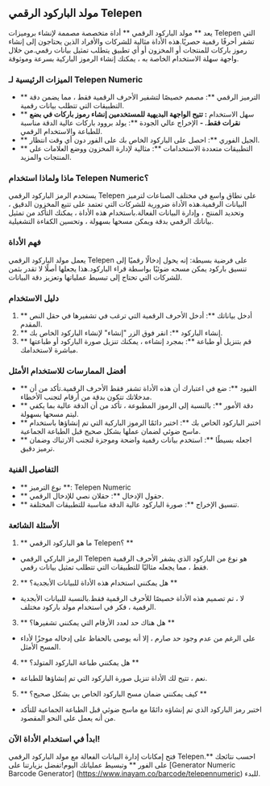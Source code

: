 ## مولد الباركود الرقمي Telepen

يعد ** مولد الباركود الرقمي ** أداة متخصصة مصممة لإنشاء بروميزات Telepen التي تشفر أحرفًا رقمية حصريًا.هذه الأداة مثالية للشركات والأفراد الذين يحتاجون إلى إنشاء رموز باركات للمنتجات أو المخزون أو أي تطبيق يتطلب تمثيل بيانات رقمي.من خلال واجهة سهلة الاستخدام الخاصة به ، يمكنك إنشاء الرموز الباركية بسرعة وموثوقة.

### الميزات الرئيسية لـ Telepen Numeric

- ** الترميز الرقمي **: مصمم خصيصًا لتشفير الأحرف الرقمية فقط ، مما يضمن دقة التطبيقات التي تتطلب بيانات رقمية.
- ** سهل الاستخدام **: تتيح الواجهة البديهية للمستخدمين إنشاء رموز باركات في بضع نقرات فقط.
-** الإخراج عالي الجودة **: يولد بروود باركات عالية الدقة مناسبة للطباعة والاستخدام الرقمي.
- ** الجيل الفوري **: احصل على الباركود الخاص بك على الفور دون أي وقت انتظار.
- ** التطبيقات متعددة الاستخدامات **: مثالية لإدارة المخزون ووضع العلامات على المنتجات والمزيد.

### ماذا ولماذا استخدام Telepen Numeric؟

يستخدم الرمز الباركود الرقمي Telepen على نطاق واسع في مختلف الصناعات لترميز البيانات الرقمية.هذه الأداة ضرورية للشركات التي تعتمد على تتبع المخزون الدقيق ، وتحديد المنتج ، وإدارة البيانات الفعالة.باستخدام هذه الأداة ، يمكنك التأكد من تمثيل بياناتك الرقمي بدقة ويمكن مسحها بسهولة ، وتحسين الكفاءة التشغيلية.

### فهم الأداة

يعمل مولد الباركود الرقمي Telepen على فرضية بسيطة: إنه يحول إدخالًا رقميًا إلى تنسيق باركود يمكن مسحه ضوئيًا بواسطة قراء الباركود.هذا يجعلها أصلًا لا تقدر بثمن للشركات التي تحتاج إلى تبسيط عملياتها وتعزيز دقة البيانات.

### دليل الاستخدام

1. ** أدخل بياناتك **: أدخل الأحرف الرقمية التي ترغب في تشفيرها في حقل النص المقدم.
2. ** إنشاء الباركود **: انقر فوق الزر "إنشاء" لإنشاء الباركود الخاص بك.
3. ** قم بتنزيل أو طباعة **: بمجرد إنشاءه ، يمكنك تنزيل صورة الباركود أو طباعتها مباشرة لاستخدامك.

### أفضل الممارسات للاستخدام الأمثل

- ** القيود **: ضع في اعتبارك أن هذه الأداة تشفر فقط الأحرف الرقمية.تأكد من أن مدخلاتك تتكون بدقة من أرقام لتجنب الأخطاء.
- ** دقة الأمور **: بالنسبة إلى الرموز المطبوعة ، تأكد من أن الدقة عالية بما يكفي ليتم مسحها بسهولة.
- ** اختبر الباركود الخاص بك **: اختبر دائمًا الرموز الباركية التي تم إنشاؤها باستخدام ماسح ضوئي لضمان عملها بشكل صحيح قبل الطباعة الجماعية.
- ** اجعله بسيطًا **: استخدم بيانات رقمية واضحة وموجزة لتجنب الارتباك وضمان ترميز دقيق.

### التفاصيل الفنية

- ** نوع الترميز **: Telepen Numeric
- ** حقول الإدخال **: حقلان نصي للإدخال الرقمي.
- ** تنسيق الإخراج **: صورة الباركود عالية الدقة مناسبة للتطبيقات المختلفة.

### الأسئلة الشائعة

1. ** ما هو الباركود الرقمي Telepen؟ **
- الرمز الباركي الرقمي Telepen هو نوع من الباركود الذي يشفر الأحرف الرقمية فقط ، مما يجعله مثاليًا للتطبيقات التي تتطلب تمثيل بيانات رقمي.

2. ** هل يمكنني استخدام هذه الأداة للبيانات الأبجدية؟ **
- لا ، تم تصميم هذه الأداة خصيصًا للأحرف الرقمية فقط.بالنسبة للبيانات الأبجدية الرقمية ، فكر في استخدام مولد باركود مختلف.

3. ** هل هناك حد لعدد الأرقام التي يمكنني تشفيرها؟ **
- على الرغم من عدم وجود حد صارم ، إلا أنه يوصى بالحفاظ على إدخاله موجزًا ​​لأداء المسح الأمثل.

4. ** هل يمكنني طباعة الباركود المتولد؟ **
- نعم ، تتيح لك الأداة تنزيل صورة الباركود التي تم إنشاؤها للطباعة.

5. ** كيف يمكنني ضمان مسح الباركود الخاص بي بشكل صحيح؟ **
- اختبر رمز الباركود الذي تم إنشاؤه دائمًا مع ماسح ضوئي قبل الطباعة الجماعية للتأكد من أنه يعمل على النحو المقصود.

### ابدأ في استخدام الأداة الآن!

فتح إمكانات إدارة البيانات الفعالة مع مولد الباركود الرقمي Telepen.** احسب نتائجك على الفور ** وتبسيط عملياتك اليوم!تفضل بزيارتنا على [Generator Numeric Barcode Generator] (https://www.inayam.co/barcode/telepennumeric) للبدء.